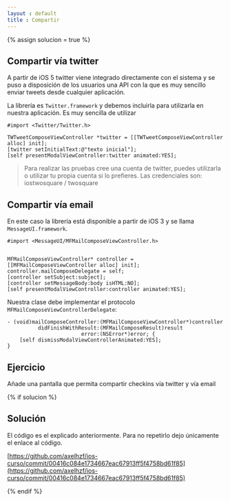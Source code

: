 ```yaml
---
layout : default
title : Compartir
---
```


{% assign solucion = true %}

## Compartir vía twitter

A partir de iOS 5 twitter viene integrado directamente con el sistema y se puso a disposición de los usuarios una API con la que es muy sencillo enviar tweets desde cualquier aplicación.

La librería es `Twitter.framework` y debemos incluirla para utilizarla en nuestra aplicación. Es muy sencilla de utilizar

    #import <Twitter/Twitter.h>

    TWTweetComposeViewController *twitter = [[TWTweetComposeViewController alloc] init];
    [twitter setInitialText:@"texto inicial"];
    [self presentModalViewController:twitter animated:YES];


> Para realizar las pruebas cree una cuenta de twitter, puedes utilizarla o utilizar tu propia cuenta si lo prefieres. Las credenciales son:  iostwosquare / twosquare

## Compartir vía email

En este caso la librería está disponible a partir de iOS 3 y se llama `MessageUI.framework`.

    #import <MessageUI/MFMailComposeViewController.h>


    MFMailComposeViewController* controller = [[MFMailComposeViewController alloc] init];
    controller.mailComposeDelegate = self;
    [controller setSubject:subject];
    [controller setMessageBody:body isHTML:NO]; 
    [self presentModalViewController:controller animated:YES];

    
Nuestra clase debe implementar el protocolo `MFMailComposeViewControllerDelegate`:
             
    - (void)mailComposeController:(MFMailComposeViewController*)controller  
              didFinishWithResult:(MFMailComposeResult)result 
                            error:(NSError*)error; {
        [self dismissModalViewControllerAnimated:YES];
    }

## Ejercicio

Añade una pantalla que permita compartir checkins vía twitter y vía email

{% if solucion %}

## Solución

El código es el explicado anteriormente. Para no repetirlo dejo únicamente el enlace al código.

[https://github.com/axelhzf/ios-curso/commit/00416c084e1734667eac67913ff5f4758bd61f85](https://github.com/axelhzf/ios-curso/commit/00416c084e1734667eac67913ff5f4758bd61f85)

{% endif %}